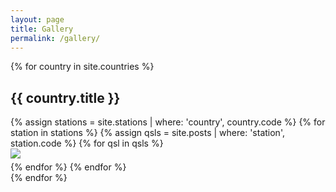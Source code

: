 ```yaml
---
layout: page
title: Gallery
permalink: /gallery/
---
```


{% for country in site.countries %}
<h2>{{ country.title }}</h2>
    {% assign stations = site.stations | where: 'country', country.code %}
    {% for station in stations %}
        {% assign qsls = site.posts | where: 'station', station.code %}
        {% for qsl in qsls %}
<div style="margin-bottom: 5px">
  <a href="{{ qsl.url }}">
  <img src="{{ qsl.front_small }}"/>
  </a>
</div>
        {% endfor %}
    {% endfor %}
<br/>
{% endfor %}
